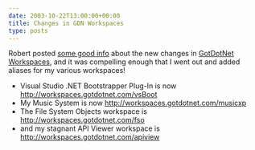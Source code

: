 ```yaml
---
date: 2003-10-22T13:00:00+00:00
title: Changes in GDN Workspaces
type: posts
---
```

Robert posted [some good info](http://weblogs.asp.net/rmclaws/posts/32898.aspx) about the new changes in [GotDotNet Workspaces](http://www.gotdotnet.com/Community/Workspaces/default.aspx), and it was compelling enough that I went out and added aliases for my various workspaces!



  * Visual Studio .NET Bootstrapper Plug-In is now <http://workspaces.gotdotnet.com/vsBoot>
  * My Music System is now <http://workspaces.gotdotnet.com/musicxp>
  * The File System Objects workspace is <http://workspaces.gotdotnet.com/fso>
  * and my stagnant API Viewer workspace is <http://workspaces.gotdotnet.com/apiview>
